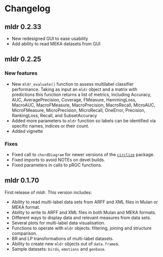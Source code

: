 # Changelog

## mldr 0.2.33

* New redesigned GUI to ease usability
* Add ability to read MEKA datasets from GUI

## mldr 0.2.25

### New features

* New `mldr_evaluate()` function to assess multilabel classifier performance. Taking as input an `mldr` object and a matrix with predictions this function returns a list of metrics, including Accuracy, AUC, AveragePrecision, Coverage, FMeasure, HammingLoss, MacroAUC, MacroFMeasure, MacroPrecision, MacroRecall, MicroAUC, MicroFMeasure, MicroPrecision, MicroRecall, OneError, Precision, RankingLoss, Recall, and SubsetAccuracy
* Added more parameters to `mldr` function so labels can be identified via specific names,
indices or their count.
* Added vignette

### Fixes

* Fixed call to `chordDiagram` for newer versions of the [`circlize`](https://github.com/jokergoo/circlize) package.
* Fixed imports to avoid NOTEs on devel builds.
* Fixed parameters in calls to pROC functions.

## mldr 0.1.70

First release of *mldr*. This version includes:

* Ability to read multi-label data sets from ARFF and XML files in Mulan or MEKA format.
* Ability to write to ARFF and XML files in both Mulan and MEKA formats.
* Different ways to display data and relevant measures from data sets.
* Several plots for multi-label data visualisation.
* Functions to operate with `mldr` objects: filtering, joining and structure comparison.
* BR and LP transformations of multi-label datasets.
* Ability to create new `mldr` objects out of `data.frame`s.
* Sample datasets: `birds`, `emotions` and `genbase`.
